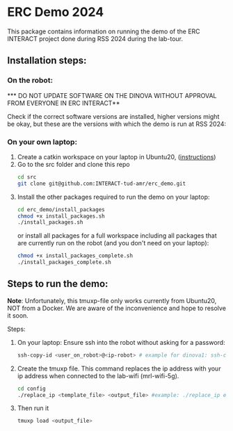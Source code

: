 # ERC Demo 2024

This package contains information on running the demo of the ERC INTERACT project done during RSS 2024 during the lab-tour. 

## Installation steps:
### On the robot:
*** DO NOT UPDATE SOFTWARE ON THE DINOVA WITHOUT APPROVAL FROM EVERYONE IN ERC INTERACT**

Check if the correct software versions are installed, higher versions might be okay, but these are the versions with which the demo is run at RSS 2024:

### On your own laptop:
1. Create a catkin workspace on your laptop in Ubuntu20, ([instructions](http://wiki.ros.org/catkin/Tutorials/create_a_workspace))
2. Go to the src folder and clone this repo
   ```bash
   cd src
   git clone git@github.com:INTERACT-tud-amr/erc_demo.git
   ```
3. Install the other packages required to run the demo on your laptop:
   ```bash
   cd erc_demo/install_packages
   chmod +x install_packages.sh
   ./install_packages.sh
   ```
   or install all packages for a full workspace including all packages that are currently run on the robot (and you don't need on your laptop):
   ```bash
   chmod +x install_packages_complete.sh
   ./install_packages_complete.sh
   ```

## Steps to run the demo:
**Note**: Unfortunately, this tmuxp-file only works currently from Ubuntu20, NOT from a Docker. We are aware of the inconvenience and hope to resolve it soon. 

Steps:
1. On your laptop: Ensure ssh into the robot without asking for a password:
   ```bash
   ssh-copy-id <user_on_robot>@<ip-robot> # example for dinova1: ssh-copy-id dinova@192.168.0.121 #for dingo 1
   ```
2. Create the tmuxp file. This command replaces the ip address with your ip address when connected to the lab-wifi (mrl-wifi-5g).
   ```bash
   cd config
   ./replace_ip <template_file> <output_file> #example: ./replace_ip erc_demo_template.yaml erc_demo_jjohnsen
   ```
3. Then run it 
   ```bash
   tmuxp load <output_file>
   ```


